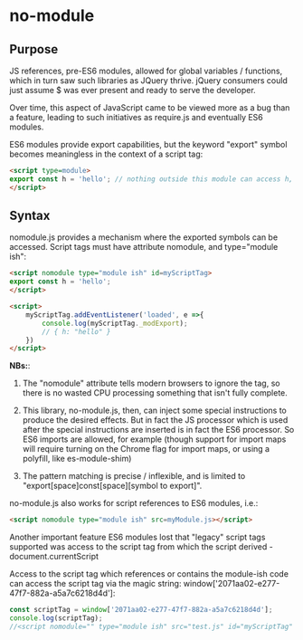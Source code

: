 # no-module

## Purpose

JS references, pre-ES6 modules, allowed for global variables / functions, which in turn saw such libraries as JQuery thrive. jQuery consumers could just assume $ was ever present and ready to serve the developer.

Over time, this aspect of JavaScript came to be viewed more as a bug than a feature, leading to such initiatives as require.js and eventually ES6 modules.

ES6 modules provide export capabilities, but the keyword "export" symbol becomes meaningless in the context of a script tag:

```html
<script type=module>
export const h = 'hello'; // nothing outside this module can access h, and the export keyword is meaningless.
</script>
```

## Syntax

nomodule.js provides a mechanism where the exported symbols can be accessed.  Script tags must have attribute nomodule, and type="module ish":

```html
<script nomodule type="module ish" id=myScriptTag>
export const h = 'hello';
</script>

<script>
    myScriptTag.addEventListener('loaded', e =>{
        console.log(myScriptTag._modExport);
        // { h: "hello" }
    })
</script>
```

**NBs:**:

1.  The "nomodule" attribute tells modern browsers to ignore the tag, so there is no wasted CPU processing something that isn't fully complete.

2.  This library, no-module.js, then, can inject some special instructions to produce the desired effects.  But in fact the JS processor which is used after the special instructions are inserted is in fact the ES6 processor.  So ES6 imports are allowed, for example (though support for import maps will require turning on the Chrome flag for import maps, or using a polyfill, like es-module-shim)

3.  The pattern matching is precise / inflexible, and is limited to "export[space]const[space][symbol to export]".

no-module.js also works for script references to ES6 modules, i.e.:

```html
<script nomodule type="module ish" src=myModule.js></script>
```

Another important feature ES6 modules lost that "legacy" script tags supported was access to the script tag from which the script derived - document.currentScript

Access to the script tag which references or contains the module-ish code can access the script tag via the magic string: window['2071aa02-e277-47f7-882a-a5a7c6218d4d']:

```JavaScript
const scriptTag = window['2071aa02-e277-47f7-882a-a5a7c6218d4d'];
console.log(scriptTag);
//<script nomodule="" type="module ish" src="test.js" id="myScriptTag" data-found="true" data-loaded="true"></script>
```
